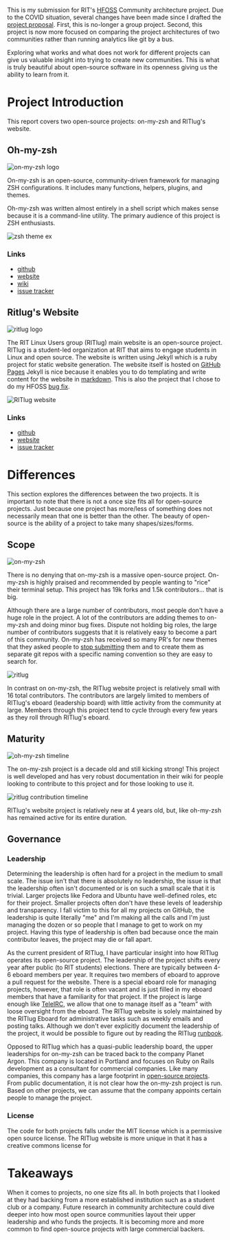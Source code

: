 This is my submission for RIT's [HFOSS](https://github.com/ritjoe/hfoss) Community
architecture project. Due to the COVID situation, several changes have been
made since I drafted the [project proposal](https://jrtechs.net/open-source/community-architecture-proposal).
First, this is no-longer a group project.
Second, this project is now more focused on comparing the project architectures of
two communities rather than running analytics like git by a bus.

Exploring what works and what does not work for different projects can give us
valuable insight into trying to create new communities.
This is what is truly beautiful about open-source software in its openness giving us the ability to learn from it. 

# Project Introduction

This report covers two open-source projects: on-my-zsh and RITlug's website.

## Oh-my-zsh

![on-my-zsh logo](media/arc/oh-logo.png)

On-my-zsh is an open-source, community-driven framework for managing ZSH configurations.
It includes many functions, helpers, plugins, and themes.

Oh-my-zsh was written almost entirely in a shell script which makes sense because it
is a command-line utility. The primary audience of this project is ZSH enthusiasts.

![zsh theme ex](media/arc/zsh-theme.png)

### Links

- [github](https://github.com/ohmyzsh/ohmyzsh)
- [website](https://ohmyz.sh/)
- [wiki](https://github.com/ohmyzsh/ohmyzsh/wiki)
- [issue tracker](https://github.com/ohmyzsh/ohmyzsh/issues)

## Ritlug's Website

![ritlug logo](media/arc/ritlug.png)

The RIT Linux Users group (RITlug)  main website is an open-source project.
RITlug is a student-led organization at RIT that aims to engage students in Linux and
open source.
The website is written using Jekyll which is a ruby project for static website generation.
The website itself is hosted on [GitHub Pages](https://pages.github.com/)
Jekyll is nice because it enables you to do templating and write content for the
website in [markdown](https://www.markdownguide.org/).
This is also the project that I chose to do my HFOSS [bug fix](https://jrtechs.net/open-source/ritlug-bugfix).

![RITlug website](media/arc/website.png)

### Links

- [github](https://github.com/RITlug/ritlug.github.io)
- [website](https://ritlug.com/)
- [issue tracker](https://github.com/RITlug/ritlug.github.io/issues)

# Differences

This section explores the differences between the two projects.
It is important to note that there is not a once size fits all for open-source projects.
Just because one project has more/less of something does not necessarily mean that
one is better than the other.
The beauty of open-source is the ability of a project to take many shapes/sizes/forms.

## Scope

![on-my-zsh](media/arc/oh.png)

There is no denying that on-my-zsh is a massive open-source project.
On-my-zsh is highly praised and recommended by people wanting to "rice" their terminal setup.
This project has 19k forks and 1.5k contributors... that is big.

Although there are a large number of contributors, most people don't have a huge role in the project. A lot of the contributors are adding themes to on-my-zsh and doing minor bug fixes.
Dispute not holding big roles, the large number of contributors suggests that it is relatively easy to become a part of this community.
On-my-zsh has received so many PR's for new themes that they asked people to [stop submitting](https://github.com/ohmyzsh/ohmyzsh/wiki/External-themes) them and to create them as separate git repos with a specific naming convention so they are easy to search for.


![ritlug](media/arc/ritlug-git.png)

In contrast on on-my-zsh, the RITlug website project is relatively small with 16 total contributors.
The contributors are largely limited to members of RITlug's eboard (leadership board) with little activity from the community at large.
Members through this project tend to cycle through every few years as they roll through RITlug's eboard.

## Maturity

![oh-my-zsh timeline](media/arc/maturity-on.png)

The on-my-zsh project is a decade old and still kicking strong!
This project is well developed and has very robust documentation in 
their wiki for people looking to contribute to this project and for those looking to use it.

![ritlug contribution timeline](media/arc/maturity-rit.png)

RITlug's website project is relatively new at 4 years old, but, like oh-my-zsh has remained active for its entire duration.

## Governance

### Leadership

Determining the leadership is often hard for a project in the medium to small scale.
The issue isn't that there is absolutely no leadership, the issue is that the
leadership often isn't documented or is on such a small scale that it is trivial.
Larger projects like Fedora and Ubuntu have well-defined roles, etc for their project.
Smaller projects often don't have these levels of leadership and transparency.
I fall victim to this for all my projects on GitHub, the leadership is quite literally "me" and I'm making all the calls and I'm just managing the dozen or so people that I manage to get to work on my project.
Having this type of leadership is often bad because once the main contributor leaves, the project may die or fall apart.


As the current president of RITlug, I have particular insight into how RITlug operates its open-source project.
The leadership of the project shifts every year after public (to RIT students) elections.
There are typically between 4-6 eboard members per year.
It requires two members of eboard to approve a pull request for the website.
There is a special eboard role for managing projects, however, that role is often vacant and is just filled in my eboard members that have a familiarity for that project.
If the project is large enough like [TeleIRC](https://github.com/RITlug/teleirc), we allow that one to manage itself as a "team" with loose oversight from the eboard.
The RITlug website is solely maintained by the RITlug Eboard for administrative tasks such as weekly emails and posting talks.
Although we don't ever explicitly document the leadership of the project, it would be possible to figure out by reading the RITlug [runbook](http://runbook.ritlug.com/).

Opposed to RITlug which has a quasi-public leadership board, the upper leaderships for on-my-zsh can be traced back to the company Planet Argon.
This company is located in Portland and focuses on Ruby on Rails development as a consultant for commercial companies. Like many companies, this company has a large 
footprint in [open-source projects](https://www.planetargon.com/open-source).
From public documentation, it is not clear how the on-my-zsh project is run.
Based on other projects, we can assume that the company appoints certain people to manage the project.

### License

The code for both projects falls under the MIT license which is a permissive open source license. The RITlug website is more unique in that it has a creative commons license for 

# Takeaways

When it comes to projects, no one size fits all.
In both projects that I looked at they had backing from a more established institution such as a student club or a company.
Future research in community architecture could dive deeper into how most open source communities layout their upper leadership and who funds the projects.
It is becoming more and more common to find open-source projects with large commercial backers.
